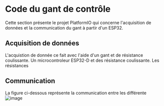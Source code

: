 # Code du gant de contrôle
Cette section présente le projet PlatformIO qui concerne l'acquisition de données et la communication du gant à partir d'un ESP32.

## Acquisition de données

L'acquistion de donnée ce fait avec l'aide d'un gant et de résistance coulissante. Un microcontroleur ESP32-D et des résistance coulissante. Les résistances 



## Communication

La figure ci-dessous représente la communication entre les différente 
![image](https://user-images.githubusercontent.com/92071066/232347092-d35c765d-58a3-484b-bf98-daa516f1bd7c.png)

